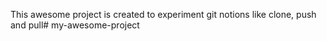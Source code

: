  This awesome project is created to experiment git notions like clone, push and pull# my-awesome-project
